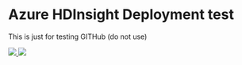 # Azure HDInsight Deployment test
This is just for testing GITHub (do not use)

<a href="https://portal.azure.com/#create/Microsoft.Template/uri/https%3A%2F%2Fraw.githubusercontent.com%2Flidvarko%2FAzureDeploymentTest%2Fmaster%2FAzureHDInsightDeployment.json" target="_blank">
    <img src="http://azuredeploy.net/deploybutton.png"/>
</a>
<a href="http://armviz.io/#/?load=https%3A%2F%2Fraw.githubusercontent.com%2Flidvarko%2FAzureDeploymentTest%2Fmaster%2FAzureHDInsightDeployment.json" target="_blank">
    <img src="http://armviz.io/visualizebutton.png"/>
</a>
